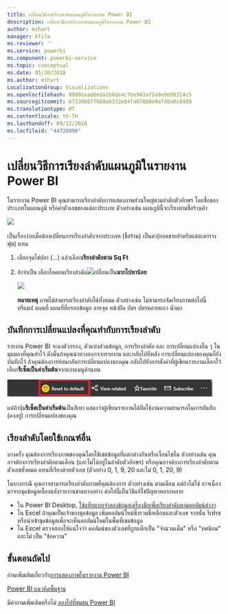 ```yaml
---
title: เปลี่ยนวิธีการเรียงลำดับแผนภูมิในรายงาน Power BI
description: เปลี่ยนวิธีการเรียงลำดับแผนภูมิในรายงาน Power BI
author: mihart
manager: kfile
ms.reviewer: ''
ms.service: powerbi
ms.component: powerbi-service
ms.topic: conceptual
ms.date: 05/20/2018
ms.author: mihart
LocalizationGroup: Visualizations
ms.openlocfilehash: 89891ead8eda1b8de4c7be943af2a9e9e98314c5
ms.sourcegitcommit: 67336b077668ab332e04fa670b0e9afd0a0c6489
ms.translationtype: HT
ms.contentlocale: th-TH
ms.lasthandoff: 09/12/2018
ms.locfileid: "44726098"
---
```

# <a name="change-how-a-chart-is-sorted-in-a-power-bi-report"></a>เปลี่ยนวิธีการเรียงลำดับแผนภูมิในรายงาน Power BI
ในรายงาน Power BI คุณสามารถเรียงลำดับการแสดงภาพส่วนใหญ่ตามลำดับตัวอักษร โดยชื่อของประเภทในแผนภูมิ หรือค่าตัวเลขของแต่ละประเภท ตัวอย่างเช่น แผนภูมินี้จะเรียงตามชื่อร้านค้า

![](media/power-bi-report-change-sort/pbi_chartsortcategory.png)

เป็นเรื่องง่ายเมื่อต้องเปลี่ยนการเรียงลำดับจากประเภท (ชื่อร้าน) เป็นค่า(ยอดขายสำหรับแต่ละตารางฟุต) แทน

1. เลือกจุดไข่ปลา (...) แล้วเลือก**เรียงลำดับตาม Sq Ft**
2. ถ้าจำเป็น เลือกไอคอนเรียงลำดับ![](media/power-bi-report-change-sort/sorticon.png)เปลี่ยนเป็น**มากไปหาน้อย**

   ![](media/power-bi-report-change-sort/sortby.gif)

   **หมายเหตุ** ภาพไม่สามารถเรียงลำดับได้ทั้งหมด  ตัวอย่างเช่น ไม่สามารถจัดเรียงภาพต่อไปนี้ ทรีแมป แผนที่ แผนที่ที่กรอกข้อมูล ลายจุด หน้าปัด บัตร บัตรหลายแถว น้ำตก

## <a name="saving-changes-you-make-to-sort-order"></a>บันทึกการเปลี่ยนแปลงที่คุณทำกับการเรียงลำดับ
รายงาน Power BI จะคงตัวกรอง, ตัวแบ่งส่วนข้อมูล, การเรียงลำดับ และ การเปลี่ยนแปลงอื่น ๆ ในมุมมองที่คุณทำไว้ ดังนั้นถ้าคุณนำทางออกจากรายงาน และกลับไปทีหลัง การเปลี่ยนแปลงของคุณก็ยังบันทึกไว้  ถ้าคุณต้องการย้อนกลับการเปลี่ยนแปลงของคุณ กลับไปยังการตั้งค่าที่ผู้เขียนรายงานเลือกไว้ เลือก**รีเซ็ตเป็นค่าเริ่มต้น**จากแถบเมนูด้านบน 

![เรียงลำดับแบบคงอยู่](media/power-bi-report-change-sort/power-bi-reset-to-default.png)

แต่ถ้าปุ่ม**รีเซ็ตเป็นค่าเริ่มต้น**เป็นสีเทา แสดงว่าผู้เขียนรายงานได้ปิดใช้งานความสามารถในการบันทึก (คงอยู่) การเปลี่ยนแปลงของคุณ

<a name="other"></a>
## <a name="sorting-using-other-criteria"></a>เรียงลำดับโดยใช้เกณฑ์อื่น
บางครั้ง คุณต้องการเรียงภาพของคุณโดยใช้เขตข้อมูลที่แตกต่างกันหรือเงื่อนไขอื่น  ตัวอย่างเช่น คุณอาจต้องการเรียงลำดับตามเดือน (และไม่ได้อยู่ในลำดับตัวอักษร) หรือคุณอาจต้องการเรียงลำดับตามตัวเลขทั้งหมด แทนที่เรียงด้วยตัวเลข (ตัวอย่าง 0, 1, 9, 20 และไม่ 0, 1, 20, 9)  

ในบางกรณี คุณอาจสามารถเรียงลำดับภาพที่คุณต้องการ ตัวอย่างเช่น ตามเดือน  แต่ถ้าไม่ใช่ อาจเนื่องมาจากชุดข้อมูลเบื้องหลังรายงานขาดบางอย่าง ต่อไปนี้เป็นวิธีแก้ไขปัญหาหลากหลาย

* ใน Power BI Desktop, [ใช้แท็บแบบจำลองข้อมูลเครื่องมือเพื่อเรียงลำดับตามคอลัมน์ต่างๆ](desktop-sort-by-column.md)
* ใน Excel ถ้าคุณเป็นเจ้าของชุดข้อมูล เพิ่มคอลัมน์ใหม่ซึ่งรวมชื่อเดือนและตัวเลข จากนั้น รีเฟรชหรือนำเข้าชุดข้อมูลเพื่อจะเห็นคอลัมน์ใหม่ในพื้นที่เขตข้อมูล
* ใน Excel ตรวจสอบให้แน่ใจว่า คอลัมน์ของตัวเลขที่ถูกแท็กเป็น "จำนวนเต็ม" หรือ "ทศนิยม" และไม่ เป็น "ข้อความ"

## <a name="next-steps"></a>ขั้นตอนถัดไป
อ่านเพิ่มเติมเกี่ยวกับ[การแสดงภาพในรายงาน Power BI](visuals/power-bi-report-visualizations.md)

[Power BI แนวคิดพื้นฐาน](service-basic-concepts.md)

มีคำถามเพิ่มเติมหรือไม่ [ลองไปที่ชุมชน Power BI](http://community.powerbi.com/)
